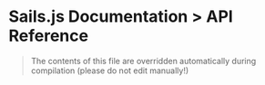 # Sails.js Documentation > API Reference

> The contents of this file are overridden automatically during compilation (please do not edit manually!)

<docmeta name="displayName" value="Reference: Table of Contents">
<docmeta name="isTableOfContents" value="true">
